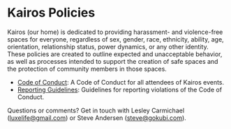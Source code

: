 Kairos Policies 
========

Kairos (our home) is dedicated to providing harassment- and violence-free spaces for everyone, regardless of sex, gender, race, ethnicity, ability, age, orientation, relationship status, power dynamics, or any other identity. These policies are created to outline expected and unacceptable behavior, as well as processes intended to support the creation of safe spaces and the protection of community members in those spaces.

* [Code of Conduct](citizen_code_of_conduct.md): A Code of Conduct for all attendees of Kairos  events.
* [Reporting Guidelines](reporting_guidelines.md): Guidelines for reporting violations of the Code of Conduct.

Questions or comments? Get in touch with Lesley Carmichael (<luxelife@gmail.com>) or Steve Andersen (<steve@gokubi.com>).
